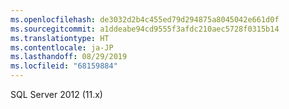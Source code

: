 ```yaml
---
ms.openlocfilehash: de3032d2b4c455ed79d294875a8045042e661d0f
ms.sourcegitcommit: a1ddeabe94cd9555f3afdc210aec5728f0315b14
ms.translationtype: HT
ms.contentlocale: ja-JP
ms.lasthandoff: 08/29/2019
ms.locfileid: "68159884"
---
```

 SQL Server 2012 (11.x) 